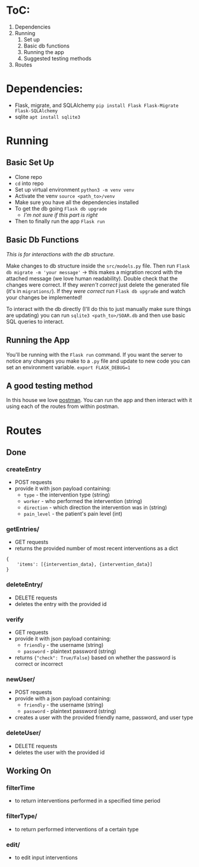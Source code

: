 # ToC:

1. Dependencies
2. Running
   1. Set up
   2. Basic db functions
   3. Running the app
   4. Suggested testing methods
3. Routes

# Dependencies:

- Flask, migrate, and SQLAlchemy `pip install Flask Flask-Migrate Flask-SQLAlchemy`
- sqlite `apt install sqlite3`

# Running

## Basic Set Up

- Clone repo
- `cd` into repo
- Set up virtual environment `python3 -m venv venv`
- Activate the venv `source <path_to>/venv`
- Make sure you have all the dependencies installed
- To get the db going `Flask db upgrade`
  - _I'm not sure if this part is right_
- Then to finally run the app `Flask run`

## Basic Db Functions

_This is for interactions with the db structure._

Make changes to db structure inside the `src/models.py` file.
Then run `Flask db migrate -m 'your message'` -> this makes a migration record with the attached message (we love human readability).
Double check that the changes were correct.
If they _weren't correct_ just delete the generated file (it's in `migrations/`).
If they _were correct_ run `Flask db upgrade` and watch your changes be implemented!

To interact with the db directly (I'll do this to just manually make sure things are updating) you can run `sqlite3 <path_to>/SOAR.db` and then use basic SQL queries to interact.

## Running the App

You'll be running with the `Flask run` command. If you want the server to notice any changes you make to a `.py` file and update to new code you can set an environment variable. `export FLASK_DEBUG=1`

## A good testing method

In this house we love [postman](https://www.postman.com). You can run the app and then interact with it using each of the routes from within postman.

# Routes

## Done

### createEntry

- POST requests
- provide it with json payload containing:
  - `type` - the intervention type (string)
  - `worker` - who performed the intervention (string)
  - `direction` - which direction the intervention was in (string)
  - `pain_level` - the patient's pain level (int)

### getEntries/<num>

- GET requests
- returns the provided number of most recent interventions as a dict

```
{
    'items': [{intervention_data}, {intervention_data}]
}
```

### deleteEntry/<id>

- DELETE requests
- deletes the entry with the provided id

### verify

- GET requests
- provide it with json payload containing:
  - `friendly` - the username (string)
  - `password` - plaintext password (string)
- returns `{"check": True/False}` based on whether the password is correct or incorrect

### newUser/<userType>

- POST requests
- provide with a json payload containing:
  - `friendly` - the username (string)
  - `password` - plaintext password (string)
- creates a user with the provided friendly name, password, and user type

### deleteUser/<id>

- DELETE requests
- deletes the user with the provided id

## Working On

### filterTime

- to return interventions performed in a specified time period

### filterType/<type>

- to return performed interventions of a certain type

### edit/<id>

- to edit input interventions

